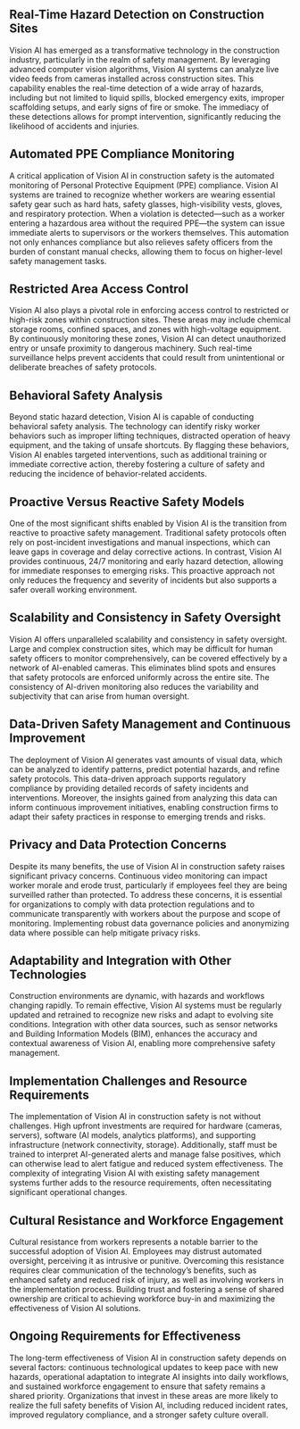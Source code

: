 ## Real-Time Hazard Detection on Construction Sites
Vision AI has emerged as a transformative technology in the construction industry, particularly in the realm of safety management. By leveraging advanced computer vision algorithms, Vision AI systems can analyze live video feeds from cameras installed across construction sites. This capability enables the real-time detection of a wide array of hazards, including but not limited to liquid spills, blocked emergency exits, improper scaffolding setups, and early signs of fire or smoke. The immediacy of these detections allows for prompt intervention, significantly reducing the likelihood of accidents and injuries.

## Automated PPE Compliance Monitoring
A critical application of Vision AI in construction safety is the automated monitoring of Personal Protective Equipment (PPE) compliance. Vision AI systems are trained to recognize whether workers are wearing essential safety gear such as hard hats, safety glasses, high-visibility vests, gloves, and respiratory protection. When a violation is detected—such as a worker entering a hazardous area without the required PPE—the system can issue immediate alerts to supervisors or the workers themselves. This automation not only enhances compliance but also relieves safety officers from the burden of constant manual checks, allowing them to focus on higher-level safety management tasks.

## Restricted Area Access Control
Vision AI also plays a pivotal role in enforcing access control to restricted or high-risk zones within construction sites. These areas may include chemical storage rooms, confined spaces, and zones with high-voltage equipment. By continuously monitoring these zones, Vision AI can detect unauthorized entry or unsafe proximity to dangerous machinery. Such real-time surveillance helps prevent accidents that could result from unintentional or deliberate breaches of safety protocols.

## Behavioral Safety Analysis
Beyond static hazard detection, Vision AI is capable of conducting behavioral safety analysis. The technology can identify risky worker behaviors such as improper lifting techniques, distracted operation of heavy equipment, and the taking of unsafe shortcuts. By flagging these behaviors, Vision AI enables targeted interventions, such as additional training or immediate corrective action, thereby fostering a culture of safety and reducing the incidence of behavior-related accidents.

## Proactive Versus Reactive Safety Models
One of the most significant shifts enabled by Vision AI is the transition from reactive to proactive safety management. Traditional safety protocols often rely on post-incident investigations and manual inspections, which can leave gaps in coverage and delay corrective actions. In contrast, Vision AI provides continuous, 24/7 monitoring and early hazard detection, allowing for immediate responses to emerging risks. This proactive approach not only reduces the frequency and severity of incidents but also supports a safer overall working environment.

## Scalability and Consistency in Safety Oversight
Vision AI offers unparalleled scalability and consistency in safety oversight. Large and complex construction sites, which may be difficult for human safety officers to monitor comprehensively, can be covered effectively by a network of AI-enabled cameras. This eliminates blind spots and ensures that safety protocols are enforced uniformly across the entire site. The consistency of AI-driven monitoring also reduces the variability and subjectivity that can arise from human oversight.

## Data-Driven Safety Management and Continuous Improvement
The deployment of Vision AI generates vast amounts of visual data, which can be analyzed to identify patterns, predict potential hazards, and refine safety protocols. This data-driven approach supports regulatory compliance by providing detailed records of safety incidents and interventions. Moreover, the insights gained from analyzing this data can inform continuous improvement initiatives, enabling construction firms to adapt their safety practices in response to emerging trends and risks.

## Privacy and Data Protection Concerns
Despite its many benefits, the use of Vision AI in construction safety raises significant privacy concerns. Continuous video monitoring can impact worker morale and erode trust, particularly if employees feel they are being surveilled rather than protected. To address these concerns, it is essential for organizations to comply with data protection regulations and to communicate transparently with workers about the purpose and scope of monitoring. Implementing robust data governance policies and anonymizing data where possible can help mitigate privacy risks.

## Adaptability and Integration with Other Technologies
Construction environments are dynamic, with hazards and workflows changing rapidly. To remain effective, Vision AI systems must be regularly updated and retrained to recognize new risks and adapt to evolving site conditions. Integration with other data sources, such as sensor networks and Building Information Models (BIM), enhances the accuracy and contextual awareness of Vision AI, enabling more comprehensive safety management.

## Implementation Challenges and Resource Requirements
The implementation of Vision AI in construction safety is not without challenges. High upfront investments are required for hardware (cameras, servers), software (AI models, analytics platforms), and supporting infrastructure (network connectivity, storage). Additionally, staff must be trained to interpret AI-generated alerts and manage false positives, which can otherwise lead to alert fatigue and reduced system effectiveness. The complexity of integrating Vision AI with existing safety management systems further adds to the resource requirements, often necessitating significant operational changes.

## Cultural Resistance and Workforce Engagement
Cultural resistance from workers represents a notable barrier to the successful adoption of Vision AI. Employees may distrust automated oversight, perceiving it as intrusive or punitive. Overcoming this resistance requires clear communication of the technology’s benefits, such as enhanced safety and reduced risk of injury, as well as involving workers in the implementation process. Building trust and fostering a sense of shared ownership are critical to achieving workforce buy-in and maximizing the effectiveness of Vision AI solutions.

## Ongoing Requirements for Effectiveness
The long-term effectiveness of Vision AI in construction safety depends on several factors: continuous technological updates to keep pace with new hazards, operational adaptation to integrate AI insights into daily workflows, and sustained workforce engagement to ensure that safety remains a shared priority. Organizations that invest in these areas are more likely to realize the full safety benefits of Vision AI, including reduced incident rates, improved regulatory compliance, and a stronger safety culture overall.
